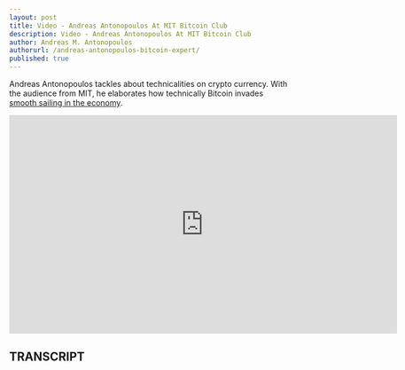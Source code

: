 ```yaml
---
layout: post
title: Video - Andreas Antonopoulos At MIT Bitcoin Club
description: Video - Andreas Antonopoulos At MIT Bitcoin Club
author: Andreas M. Antonopoulos
authorurl: /andreas-antonopoulos-bitcoin-expert/
published: true
---
```


<p>Andreas Antonopoulos tackles about technicalities on crypto currency. With the audience from MIT, he elaborates how technically Bitcoin invades <a href="/the-perfect-economic-storm/">smooth sailing in the economy</a>. </p>

<center><iframe width="700" height="394" src="https://www.youtube.com/embed/J8y_GypCWf4?list=PLPQwGV1aLnTthcG265_FYSaV24hFScvC0" frameborder="0" allowfullscreen></iframe></center>

<h2>TRANSCRIPT</h2>

